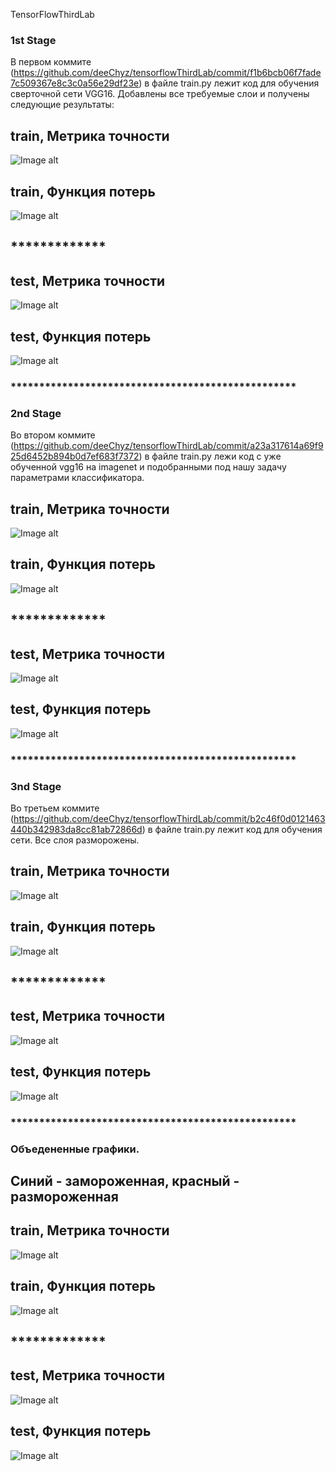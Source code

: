TensorFlowThirdLab

### 1st Stage

В первом коммите (https://github.com/deeChyz/tensorflowThirdLab/commit/f1b6bcb06f7fade7c509367e8c3c0a56e29df23e) в файле train.py лежит код для обучения сверточной сети VGG16. Добавлены все требуемые слои и получены следующие результаты: 

## train, Метрика точности

![Image alt](https://github.com/deeChyz/tensorflowThirdLab/blob/master/1stStageGraphics/train_acc.jpg)

## train, Функция потерь

![Image alt](https://github.com/deeChyz/tensorflowThirdLab/blob/master/1stStageGraphics/train_loss.jpg)

## *************

## test, Метрика точности

![Image alt](https://github.com/deeChyz/tensorflowThirdLab/blob/master/1stStageGraphics/val_acc.jpg)

## test, Функция потерь

![Image alt](https://github.com/deeChyz/tensorflowThirdLab/blob/master/1stStageGraphics/val_loss.jpg)


### **************************************************


### 2nd Stage

Во втором коммите (https://github.com/deeChyz/tensorflowThirdLab/commit/a23a317614a69f925d6452b894b0d7ef683f7372) в файле train.py лежи код с уже обученной vgg16 на imagenet и подобранными под нашу задачу параметрами классификатора.

## train, Метрика точности

![Image alt](https://github.com/deeChyz/tensorflowThirdLab/blob/master/2ndStageGraphics/train_acc.jpg)

## train, Функция потерь

![Image alt](https://github.com/deeChyz/tensorflowThirdLab/blob/master/2ndStageGraphics/train_loss.jpg)

## *************

## test, Метрика точности

![Image alt](https://github.com/deeChyz/tensorflowThirdLab/blob/master/2ndStageGraphics/val_acc.jpg)

## test, Функция потерь

![Image alt](https://github.com/deeChyz/tensorflowThirdLab/blob/master/2ndStageGraphics/val_loss.jpg)


### **************************************************


### 3nd Stage

Во третьем коммите (https://github.com/deeChyz/tensorflowThirdLab/commit/b2c46f0d0121463440b342983da8cc81ab72866d) в файле train.py лежит код для обучения сети. Все слоя разморожены.

## train, Метрика точности

![Image alt](https://github.com/deeChyz/tensorflowThirdLab/blob/master/3rdStageGraphics/train_acc.jpg)

## train, Функция потерь

![Image alt](https://github.com/deeChyz/tensorflowThirdLab/blob/master/3rdStageGraphics/train_loss.jpg)

## *************

## test, Метрика точности

![Image alt](https://github.com/deeChyz/tensorflowThirdLab/blob/master/3rdStageGraphics/var_acc.jpg)

## test, Функция потерь

![Image alt](https://github.com/deeChyz/tensorflowThirdLab/blob/master/3rdStageGraphics/var_loss.jpg)


### **************************************************


### Объедененные графики. 

## Синий - замороженная, красный - размороженная


## train, Метрика точности

![Image alt](https://github.com/deeChyz/tensorflowThirdLab/blob/master/ConcatGraphics/train_acc.jpg)

## train, Функция потерь

![Image alt](https://github.com/deeChyz/tensorflowThirdLab/blob/master/ConcatGraphics/train_loss.jpg)

## *************

## test, Метрика точности

![Image alt](https://github.com/deeChyz/tensorflowThirdLab/blob/master/ConcatGraphics/var_acc.jpg)

## test, Функция потерь

![Image alt](https://github.com/deeChyz/tensorflowThirdLab/blob/master/ConcatGraphics/var_loss.jpg)
